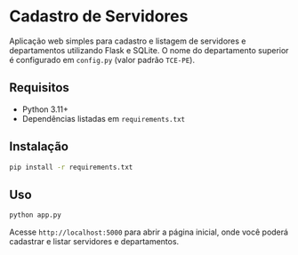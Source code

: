 # Cadastro de Servidores

Aplicação web simples para cadastro e listagem de servidores e departamentos utilizando Flask e SQLite. O nome do departamento superior é configurado em `config.py` (valor padrão `TCE-PE`).

## Requisitos

- Python 3.11+
- Dependências listadas em `requirements.txt`

## Instalação

```bash
pip install -r requirements.txt
```

## Uso

```bash
python app.py
```

Acesse `http://localhost:5000` para abrir a página inicial, onde você poderá cadastrar e listar servidores e departamentos.
